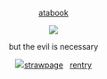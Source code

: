 
<div align="center"> 
  
  [atabook](https://gojo.atabook.org/) 
 </div>

<p align="center"> <img src="https://files.catbox.moe/isnyzb.png" > </p> 

<div align="center">

$\text{ but \ the \ evil \ is \ necessary}$ 
<div align="center"> <img src="https://graphic.neocities.org/ff2.gif"‎ ‎
  
   [strawpage](https://jujutsu.straw.page)  ‎ ‎          [rentry](https://rentry.co/bathroombreak)
 </div>
